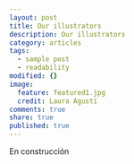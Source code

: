 ```yaml
---
layout: post
title: Our illustrators
description: Our illustrators
category: articles
tags: 
  - sample post
  - readability
modified: {}
image: 
  feature: featured1.jpg
  credit: Laura Agustí
comments: true
share: true
published: true
---
```



En construcción

